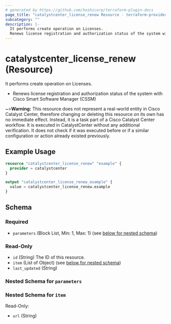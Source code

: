 ```yaml
---
# generated by https://github.com/hashicorp/terraform-plugin-docs
page_title: "catalystcenter_license_renew Resource - terraform-provider-catalystcenter"
subcategory: ""
description: |-
  It performs create operation on Licenses.
  Renews license registration and authorization status of the system with Cisco Smart Software Manager (CSSM)
---
```


# catalystcenter_license_renew (Resource)

It performs create operation on Licenses.

- Renews license registration and authorization status of the system with Cisco Smart Software Manager (CSSM)


~>**Warning:**
This resource does not represent a real-world entity in Cisco Catalyst Center, therefore changing or deleting this resource on its own has no immediate effect.
Instead, it is a task part of a Cisco Catalyst Center workflow. It is executed in CatalystCenter without any additional verification. It does not check if it was executed before or if a similar configuration or action already existed previously.

## Example Usage

```terraform
resource "catalystcenter_license_renew" "example" {
  provider = catalystcenter
}

output "catalystcenter_license_renew_example" {
  value = catalystcenter_license_renew.example
}
```

<!-- schema generated by tfplugindocs -->
## Schema

### Required

- `parameters` (Block List, Min: 1, Max: 1) (see [below for nested schema](#nestedblock--parameters))

### Read-Only

- `id` (String) The ID of this resource.
- `item` (List of Object) (see [below for nested schema](#nestedatt--item))
- `last_updated` (String)

<a id="nestedblock--parameters"></a>
### Nested Schema for `parameters`


<a id="nestedatt--item"></a>
### Nested Schema for `item`

Read-Only:

- `url` (String)
